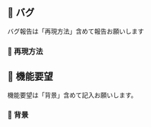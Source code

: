## :bug: バグ
バグ報告は「再現方法」含めて報告お願いします

### :memo:  再現方法

## :memo: 機能要望
機能要望は「背景」含めて記入お願いします。

### :mount_fuji: 背景






